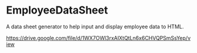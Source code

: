 # EmployeeDataSheet
A data sheet generator to help input and display employee data to HTML.

https://drive.google.com/file/d/1WX7OWl3rxAIXtQtLn6x6CHVQPSmSsYep/view
